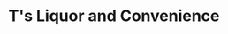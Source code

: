 ---
title: "T's Liquor and Convenience"
url: /tempe/ts-liquor-and-convenience/
shop: Spirituosen
---